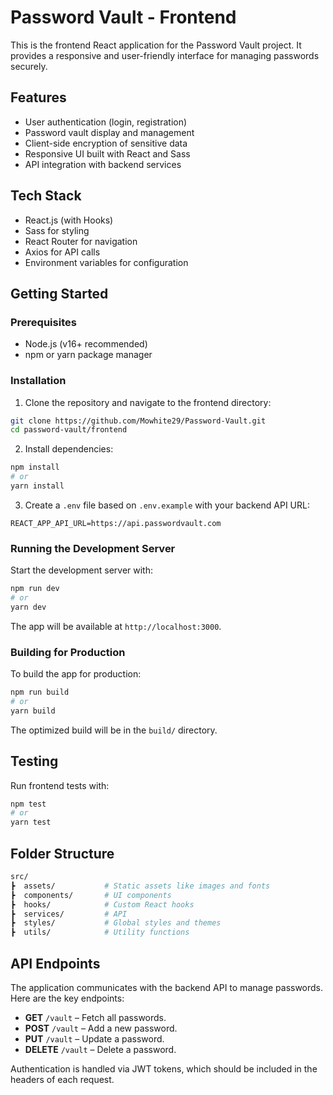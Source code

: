 # Password Vault - Frontend

This is the frontend React application for the Password Vault project. It provides a responsive and user-friendly interface for managing passwords securely.

## Features

- User authentication (login, registration)
- Password vault display and management
- Client-side encryption of sensitive data
- Responsive UI built with React and Sass
- API integration with backend services

## Tech Stack

- React.js (with Hooks)
- Sass for styling
- React Router for navigation
- Axios for API calls
- Environment variables for configuration

## Getting Started

### Prerequisites

- Node.js (v16+ recommended)
- npm or yarn package manager

### Installation

1. Clone the repository and navigate to the frontend directory:

```bash
git clone https://github.com/Mowhite29/Password-Vault.git
cd password-vault/frontend
```

2. Install dependencies:

```bash
npm install
# or
yarn install
```

3. Create a `.env` file based on `.env.example` with your backend API URL:

```
REACT_APP_API_URL=https://api.passwordvault.com
```

### Running the Development Server

Start the development server with:

```bash
npm run dev
# or
yarn dev
```

The app will be available at `http://localhost:3000`.

### Building for Production

To build the app for production:

```bash
npm run build
# or
yarn build
```

The optimized build will be in the `build/` directory.

## Testing

Run frontend tests with:

```bash
npm test
# or
yarn test
```

## Folder Structure

```bash
src/
┣  assets/           # Static assets like images and fonts
┣  components/       # UI components
┣  hooks/            # Custom React hooks
┣  services/         # API
┣  styles/           # Global styles and themes
┣  utils/            # Utility functions
```

## API Endpoints

The application communicates with the backend API to manage passwords. Here are the key endpoints:

- **GET** `/vault` – Fetch all passwords.
- **POST** `/vault` – Add a new password.
- **PUT** `/vault` – Update a password.
- **DELETE** `/vault` – Delete a password.

Authentication is handled via JWT tokens, which should be included in the headers of each request.
